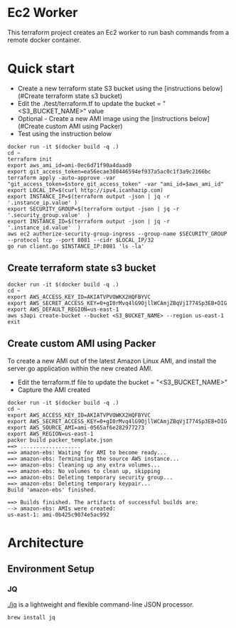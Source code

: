 &nbsp;&nbsp;&nbsp;&nbsp;&nbsp;&nbsp;&nbsp;&nbsp;&nbsp;&nbsp;
&nbsp;&nbsp;&nbsp;&nbsp;&nbsp;&nbsp;&nbsp;&nbsp;&nbsp;

# Ec2 Worker

This terraform project creates an Ec2 worker to run bash commands from a remote docker container. 

# Quick start

* Create a new terraform state S3 bucket using the [instructions below](#Create terraform state s3 bucket)
* Edit the ./test/terraform.tf to update the bucket = "<S3_BUCKET_NAME>" value 
* Optional - Create a new AMI image using the [instructions below](#Create custom AMI using Packer)
* Test using the instruction below

```shell script
docker run -it $(docker build -q .)
cd ~
terraform init
export aws_ami_id=ami-0ec6d71f90a4daad0
export git_access_token=ea56ecae380446594ef937a5ac0c1f3a9c2166bc
terraform apply -auto-approve -var "git_access_token=$store_git_access_token" -var "ami_id=$aws_ami_id"
export LOCAL_IP=$(curl http://ipv4.icanhazip.com)
export INSTANCE_IP=$(terraform output -json | jq -r '.instance_ip.value' )
export SECURITY_GROUP=$(terraform output -json | jq -r '.security_group.value'  )
export INSTANCE_ID=$(terraform output -json | jq -r '.instance_id.value'  )
aws ec2 authorize-security-group-ingress --group-name $SECURITY_GROUP --protocol tcp --port 8081 --cidr $LOCAL_IP/32
go run client.go $INSTANCE_IP:8081 'ls -la'
```



## Create terraform state s3 bucket

```shell script
docker run -it $(docker build -q .)
cd ~
export AWS_ACCESS_KEY_ID=AKIATVPVOWKX2HQFBYVC
export AWS_SECRET_ACCESS_KEY=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
export AWS_DEFAULT_REGION=us-east-1
aws s3api create-bucket --bucket <S3_BUCKET_NAME> --region us-east-1
exit
```

## Create custom AMI using Packer

To create a new AMI out of the latest Amazon Linux AMI, and install the server.go application within the new created AMI.
* Edit the terraform.tf file to update the bucket = "<S3_BUCKET_NAME>" 
* Capture the AMI created 

```shell script
docker run -it $(docker build -q .)
cd ~
export AWS_ACCESS_KEY_ID=AKIATVPVOWKX2HQFBYVC
export AWS_SECRET_ACCESS_KEY=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
export AWS_SOURCE_AMI=ami-0565af6e282977273
export AWS_REGION=us-east-1
packer build packer_template.json
==> ...................
==> amazon-ebs: Waiting for AMI to become ready...
==> amazon-ebs: Terminating the source AWS instance...
==> amazon-ebs: Cleaning up any extra volumes...
==> amazon-ebs: No volumes to clean up, skipping
==> amazon-ebs: Deleting temporary security group...
==> amazon-ebs: Deleting temporary keypair...
Build 'amazon-ebs' finished.

==> Builds finished. The artifacts of successful builds are:
--> amazon-ebs: AMIs were created:
us-east-1: ami-0b425c9074e5ac992
```


# Architecture

## Environment Setup

### JQ

[./jq](https://stedolan.github.io/jq/) is a lightweight and flexible command-line JSON processor.

```shell script
brew install jq
```

